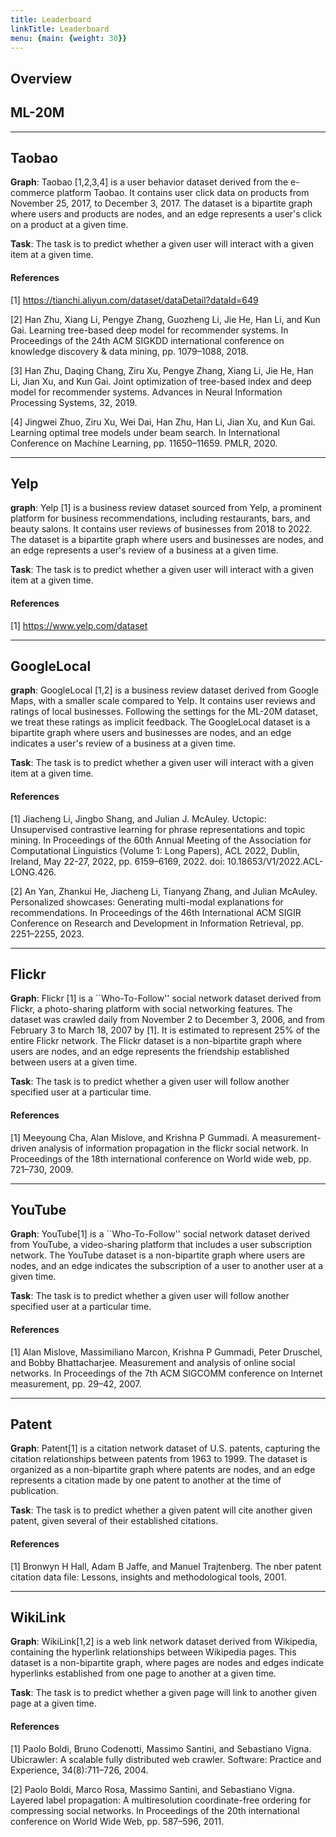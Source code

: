 ```yaml
---
title: Leaderboard
linkTitle: Leaderboard
menu: {main: {weight: 30}}
---
```


## Overview
## ML-20M 


---
## Taobao
**Graph**: Taobao [1,2,3,4] is a user behavior dataset derived from the e-commerce platform Taobao. It contains user click data on products from November 25, 2017, to December 3, 2017. The dataset is a bipartite graph where users and products are nodes, and an edge represents a user's click on a product at a given time.

**Task**: The task is to predict whether a given user will interact with a given item at a given time.

#### References
[1] https://tianchi.aliyun.com/dataset/dataDetail?dataId=649

[2] Han Zhu, Xiang Li, Pengye Zhang, Guozheng Li, Jie He, Han Li, and Kun Gai. Learning tree-based deep model for recommender systems. In Proceedings of the 24th ACM SIGKDD international conference on knowledge discovery & data mining, pp. 1079–1088, 2018.

[3] Han Zhu, Daqing Chang, Ziru Xu, Pengye Zhang, Xiang Li, Jie He, Han Li, Jian Xu, and Kun Gai. Joint optimization of tree-based index and deep model for recommender systems. Advances in Neural Information Processing Systems, 32, 2019.

[4] Jingwei Zhuo, Ziru Xu, Wei Dai, Han Zhu, Han Li, Jian Xu, and Kun Gai. Learning optimal tree models under beam search. In International Conference on Machine Learning, pp. 11650–11659. PMLR, 2020.

---
## Yelp
**graph**: Yelp [1] is a business review dataset sourced from Yelp, a prominent platform for business recommendations, including restaurants, bars, and beauty salons. It contains user reviews of businesses from 2018 to 2022. The dataset is a bipartite graph where users and businesses are nodes, and an edge represents a user's review of a business at a given time.

**Task**: The task is to predict whether a given user will interact with a given item at a given time.

#### References
[1] https://www.yelp.com/dataset

---
## GoogleLocal
**graph**: GoogleLocal [1,2] is a business review dataset derived from Google Maps, with a smaller scale compared to Yelp. It contains user reviews and ratings of local businesses. Following the settings for the ML-20M dataset, we treat these ratings as implicit feedback. The GoogleLocal dataset is a bipartite graph where users and businesses are nodes, and an edge indicates a user's review of a business at a given time.

**Task**: The task is to predict whether a given user will interact with a given item at a given time.

#### References
[1] Jiacheng Li, Jingbo Shang, and Julian J. McAuley. Uctopic: Unsupervised contrastive learning for phrase representations and topic mining. In Proceedings of the 60th Annual Meeting of the Association for Computational Linguistics (Volume 1: Long Papers), ACL 2022, Dublin, Ireland, May 22-27, 2022, pp. 6159–6169, 2022. doi: 10.18653/V1/2022.ACL-LONG.426. 

[2] An Yan, Zhankui He, Jiacheng Li, Tianyang Zhang, and Julian McAuley. Personalized showcases: Generating multi-modal explanations for recommendations. In Proceedings of the 46th International ACM SIGIR Conference on Research and Development in Information Retrieval, pp. 2251–2255, 2023.

---
## Flickr
**Graph**: Flickr [1] is a ``Who-To-Follow'' social network dataset derived from Flickr, a photo-sharing platform with social networking features. 
The dataset was crawled daily from November 2 to December 3, 2006, and from February 3 to March 18, 2007 by [1]. It is estimated to represent 25% of the entire Flickr network. The Flickr dataset is a non-bipartite graph where users are nodes, and an edge represents the friendship established between users at a given time. 

**Task**: The task is to predict whether a given user will follow another specified user at a particular time.

#### References
[1] Meeyoung Cha, Alan Mislove, and Krishna P Gummadi. A measurement-driven analysis of information propagation in the flickr social network. In Proceedings of the 18th international conference on World wide web, pp. 721–730, 2009.

---
## YouTube
**Graph**: YouTube[1] is a ``Who-To-Follow'' social network dataset derived from YouTube, a video-sharing platform that includes a user subscription network. The YouTube dataset is a non-bipartite graph where users are nodes, and an edge indicates the subscription of a user to another user at a given time.

**Task**: The task is to predict whether a given user will follow another specified user at a particular time.

#### References
[1] Alan Mislove, Massimiliano Marcon, Krishna P Gummadi, Peter Druschel, and Bobby Bhattacharjee. Measurement and analysis of online social networks. In Proceedings of the 7th ACM SIGCOMM conference on Internet measurement, pp. 29–42, 2007.

---
## Patent
**Graph**: Patent[1] is a citation network dataset of U.S. patents, capturing the citation relationships between patents from 1963 to 1999. The dataset is organized as a non-bipartite graph where patents are nodes, and an edge represents a citation made by one patent to another at the time of publication. 

**Task**: The task is to predict whether a given patent will cite another given patent, given several of their established citations.

#### References
[1] Bronwyn H Hall, Adam B Jaffe, and Manuel Trajtenberg. The nber patent citation data file: Lessons, insights and methodological tools, 2001.

---
## WikiLink
**Graph**: WikiLink[1,2] is a web link network dataset derived from Wikipedia, containing the hyperlink relationships between Wikipedia pages. This dataset is a non-bipartite graph, where pages are nodes and edges indicate hyperlinks established from one page to another at a given time. 

**Task**: The task is to predict whether a given page will link to another given page at a given time.

#### References
[1] Paolo Boldi, Bruno Codenotti, Massimo Santini, and Sebastiano Vigna. Ubicrawler: A scalable fully distributed web crawler. Software: Practice and Experience, 34(8):711–726, 2004.

[2] Paolo Boldi, Marco Rosa, Massimo Santini, and Sebastiano Vigna. Layered label propagation: A multiresolution coordinate-free ordering for compressing social networks. In Proceedings of the 20th international conference on World Wide Web, pp. 587–596, 2011.